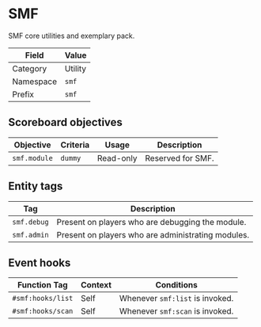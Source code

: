 # SMF
SMF core utilities and exemplary pack.

Field           | Value
--------------- | -----
Category        | Utility
Namespace       | `smf`
Prefix          | `smf`

## Scoreboard objectives
Objective       | Criteria  | Usage     | Description
--------------- | --------- | --------- | -----------
`smf.module`    | `dummy`   | Read-only | Reserved for SMF.

## Entity tags
Tag         | Description
----------- | -----------
`smf.debug` | Present on players who are debugging the module.
`smf.admin` | Present on players who are administrating modules.

## Event hooks
Function Tag        | Context   | Conditions
------------------- | --------- | -----------
`#smf:hooks/list`   | Self      | Whenever `smf:list` is invoked.
`#smf:hooks/scan`   | Self      | Whenever `smf:scan` is invoked.
